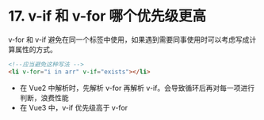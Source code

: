 # 17. v-if 和 v-for 哪个优先级更高

v-for 和 v-if 避免在同一个标签中使用，如果遇到需要同事使用时可以考虑写成计算属性的方式。

```html
<!--应当避免这种写法 -->
<li v-for="i in arr" v-if="exists"></li>
```

- 在 Vue2 中解析时，先解析 v-for 再解析 v-if。会导致循环后再对每一项进行判断，浪费性能
- 在 Vue3 中，v-if 优先级高于 v-for